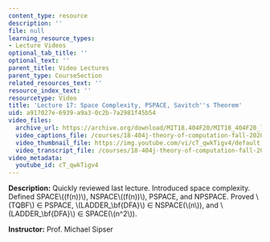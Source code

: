 ```yaml
---
content_type: resource
description: ''
file: null
learning_resource_types:
- Lecture Videos
optional_tab_title: ''
optional_text: ''
parent_title: Video Lectures
parent_type: CourseSection
related_resources_text: ''
resource_index_text: ''
resourcetype: Video
title: 'Lecture 17: Space Complexity, PSPACE, Savitch''s Theorem'
uid: a917027e-6939-a9a3-0c2b-7a2981f45b54
video_files:
  archive_url: https://archive.org/download/MIT18.404F20/MIT18_404F20_lec17_300k.mp4
  video_captions_file: /courses/18-404j-theory-of-computation-fall-2020/ec724195249b55b49a36582674ccf0a7_cT_qwkTigv4.vtt
  video_thumbnail_file: https://img.youtube.com/vi/cT_qwkTigv4/default.jpg
  video_transcript_file: /courses/18-404j-theory-of-computation-fall-2020/3a37f978045d4293c204cbcb72c6573a_cT_qwkTigv4.pdf
video_metadata:
  youtube_id: cT_qwkTigv4
---
```


**Description:** Quickly reviewed last lecture. Introduced space complexity. Defined SPACE\\((f(n))\\), NSPACE\\((f(n))\\), PSPACE, and NPSPACE. Proved \\(TQBF\\) ∈ PSPACE, \\(LADDER\_\\bf{DFA}\\) ∈ NSPACE(\\(n\\)), and \\(LADDER\_\\bf{DFA}\\) ∈ SPACE(\\(n^2\\)).

**Instructor:** Prof. Michael Sipser